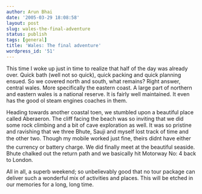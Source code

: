 ```yaml
---
author: Arun Bhai
date: '2005-03-29 18:08:58'
layout: post
slug: wales-the-final-adventure
status: publish
tags: [general]
title: 'Wales: The final adventure'
wordpress_id: '51'
---
```


This time I woke up just in time to realize that half of the day was already over. Quick bath (well not so quick), quick packing and quick planning ensued. So we covered north and south, what remains? Right answer, central wales. More specifically the eastern coast. A large part of northern and eastern wales is a national reserve. It is fairly well maintained. It even has the good ol steam engines coaches in them.

Heading towards another coastal toen, we stumbled upon a beautiful place called Aberaeron. The cliff facing the beach was so inviting that we did some rock climbing and a bit of cave exploration as well. It was so pristine and ravishing that we three Bhute, Sauji and myself lost track of time and the other two. Though my mobile worked just fine, theirs didnt have either the currency or battery charge. We did finally meet at the beautiful seaside. Bhute chalked out the return path and we basically hit Motorway No: 4 back to London.

All in all, a superb weekend; so unbelievably good that no tour package can deliver such a wonderful mix of activities and places. This will be etched in our memories for a long, long time.<!--cbd8e78ba8b3c28bedb97114ec30bd16--><!--8447b037c1413b4553cf05e57a8bdf8c-->
